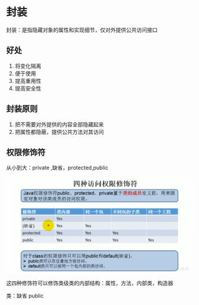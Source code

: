 # 封装

封装：是指隐藏对象的属性和实现细节，仅对外提供公共访问接口

## 好处

1. 将变化隔离
2. 便于使用
3. 提高重用性
4. 提高安全性

## 封装原则

1. 把不需要对外提供的内容全部隐藏起来
2. 把属性都隐蔽，提供公共方法对其访问

## 权限修饰符

从小到大：private ,缺省，protected,public

![](2019-11-12-21-22-06.png)

这四种修饰符可以修饰类级类的内部结构：属性，方法，内部类，构造器

类：缺省 public
